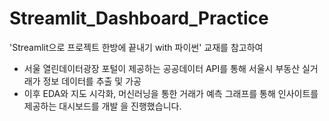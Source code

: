 # Streamlit_Dashboard_Practice
'Streamlit으로 프로젝트 한방에 끝내기 with 파이썬' 교재를 참고하여
* 서울 열린데이터광장 포털이 제공하는 공공데이터 API를 통해 서울시 부동산 실거래가 정보 데이터를 추출 및 가공
* 이후 EDA와 지도 시각화, 머신러닝을 통한 거래가 예측 그래프를 통해 인사이트를 제공하는  대시보드를 개발
을 진행했습니다.
